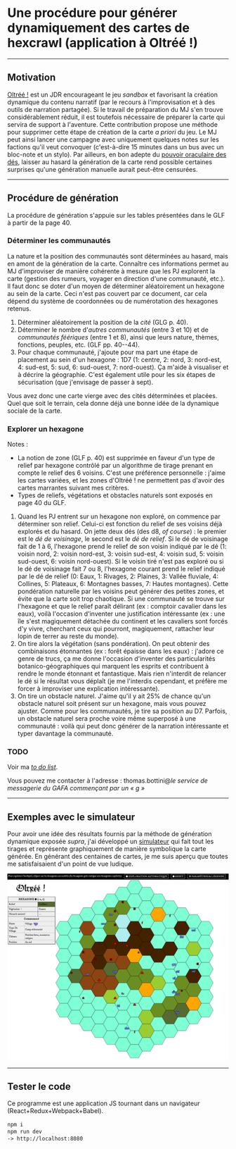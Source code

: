 # Une procédure pour générer dynamiquement des cartes de hexcrawl (application à Oltréé !)

---

## Motivation

[Oltréé !](http://johndoe-rpg.com/catalogue/oltree) est un JDR encourageant le jeu *sandbox* et favorisant la création dynamique du contenu narratif (par le recours à l'improvisation et à des outils de narration partagée). Si le travail de préparation du MJ s'en trouve considérablement réduit, il est toutefois nécessaire de préparer la carte qui servira de support à l'aventure. Cette contribution propose une méthode pour supprimer cette étape de création de la carte *a priori* du jeu. Le MJ peut ainsi lancer une campagne avec uniquement quelques notes sur les factions qu'il veut convoquer (c'est-à-dire 15 minutes dans un bus avec un bloc-note et un stylo). Par ailleurs, en bon adepte du [pouvoir oraculaire des dés](http://grognardia.blogspot.fr/2008/04/on-oracular-power-of-dice.html), laisser au hasard la génération de la carte rend possible certaines surprises qu'une génération manuelle aurait peut-être censurées.

---

## Procédure de génération

La procédure de génération s'appuie sur les tables présentées dans le GLF à partir de la page 40.

<!--
*Déterminer le rayon de la carte* (c'est-à-dire le nombre d'hexagones qui séparent le centre du bord). Une carte de rayon 0 possède un unique hexagone (le centre). Une carte de rayon 1 possède 7 hexagones (le centre et ses 6 voisins). Plus généralement, une carte possède `1 + 6 * r * (r + 1) / 2` hexagones (avec r le rayon).
-->

### Déterminer les communautés

La nature et la position des communautés sont déterminées au hasard, mais en amont de la génération de la carte. Connaître ces informations permet au MJ d'improviser de manière cohérente à mesure que les PJ explorent la carte (gestion des rumeurs, voyager en direction d'une communauté, etc.). Il faut donc se doter d'un moyen de déterminer aléatoirement un hexagone au sein de la carte. Ceci n'est pas couvert par ce document, car cela dépend du système de coordonnées ou de numérotation des hexagones retenus.

1. Déterminer aléatoirement la position de la *cité* (GLG p. 40).
2. Déterminer le nombre d'*autres communautés* (entre 3 et 10) et de *communautés féériques* (entre 1 et 8), ainsi que leurs nature, thèmes, fonctions, peuples, etc. (GLF pp. 40--44).
3. Pour chaque communauté, j'ajoute pour ma part une étape de placement au sein d'un hexagone : 1D7 (1: centre, 2: nord, 3: nord-est, 4: sud-est, 5: sud, 6: sud-ouest, 7: nord-ouest). Ça m'aide à visualiser et à décrire la géographie. C'est également utile pour les six étapes de sécurisation (que j'envisage de passer à sept).

Vous avez donc une carte vierge avec des cités déterminées et placées. Quel que soit le terrain, cela donne déjà une bonne idée de la dynamique sociale de la carte.

### Explorer un hexagone

Notes :
  - La notion de zone (GLF p. 40) est supprimée en faveur d'un type de relief par hexagone contrôlé par un algorithme de tirage prenant en compte le relief des 6 voisins. C'est une préférence personnelle : j'aime les cartes variées, et les zones d'Oltréé ! ne permettent pas d'avoir des cartes marrantes suivant mes critères.
  - Types de reliefs, végétations et obstacles naturels sont exposés en page 40 du GLF.

1. Quand les PJ entrent sur un hexagone non exploré, on commence par déterminer son relief. Celui-ci est fonction du relief de ses voisins déjà explorés et du hasard. On jette deux dés (des d8, *of course*) : le premier est le *dé de voisinage*, le second est le *dé de relief*. Si le dé de voisinage fait de 1 à 6, l'hexagone prend le relief de son voisin indiqué par le dé (1: voisin nord, 2: voisin nord-est, 3: voisin sud-est, 4: voisin sud, 5: voisin sud-ouest, 6: voisin nord-ouest). Si le voisin tiré n'est pas exploré ou si le dé de voisinage fait 7 ou 8, l'hexagone courant prend le relief indiqué par le dé de relief (0: Eaux, 1: Rivages, 2: Plaines, 3: Vallée fluviale, 4: Collines, 5: Plateaux, 6: Montagnes basses, 7: Hautes montagnes). Cette pondération naturelle par les voisins peut générer des petites zones, et évite que la carte soit trop chaotique. Si une communauté se trouve sur l'hexagone et que le relief paraît délirant (ex : comptoir cavalier dans les eaux), voilà l'occasion d'inventer une justification intéressante (ex : une île s'est magiquement détachée du continent et les cavaliers sont forcés d'y vivre, cherchant ceux qui pourront, magiquement, rattacher leur lopin de terrer au reste du monde).
2. On tire alors la végétation (sans pondération). On peut obtenir des combinaisons étonnantes (ex : forêt épaisse dans les eaux) : j'adore ce genre de trucs, ça me donne l'occasion d'inventer des particularités botanico-géographiques qui marquent les esprits et contribuent à rendre le monde étonnant et fantastique. Mais rien n'interdit de relancer le dé si le résultat vous déplaît (je me l'interdis cependant, et préfère me forcer à improviser une explication intéressante).
3. On tire un obstacle naturel. J'aime qu'il y ait 25% de chance qu'un obstacle naturel soit présent sur un hexagone, mais vous pouvez ajuster. Comme pour les communautés, je tire sa position au D7. Parfois, un obstacle naturel sera proche voire même superposé à une communauté : voilà qui peut donc générer de la narration intéressante et typer davantage la communauté.

### TODO

Voir ma [*to do list*](https://github.com/Amleth/dynamic-random-hexcrawl/blob/master/TODO.md).

Vous pouvez me contacter à l'adresse : thomas.bottini@*le service de messagerie du GAFA commençant par un « g »*

---

## Exemples avec le simulateur

Pour avoir une idée des résultats fournis par la méthode de génération dynamique exposée *supra*, j'ai développé un [simulateur](http://155.133.131.96/) qui fait tout les tirages et représente graphiquement de manière symbolique la carte générée. En générant des centaines de cartes, je me suis aperçu que toutes me satisfaisaient d'un point de vue ludique.

![Capture d'écran](screenshot-01.png)

---

## Tester le code

Ce programme est une application JS tournant dans un navigateur (React+Redux+Webpack+Babel).

	npm i
	npm run dev
	-> http://localhost:8080